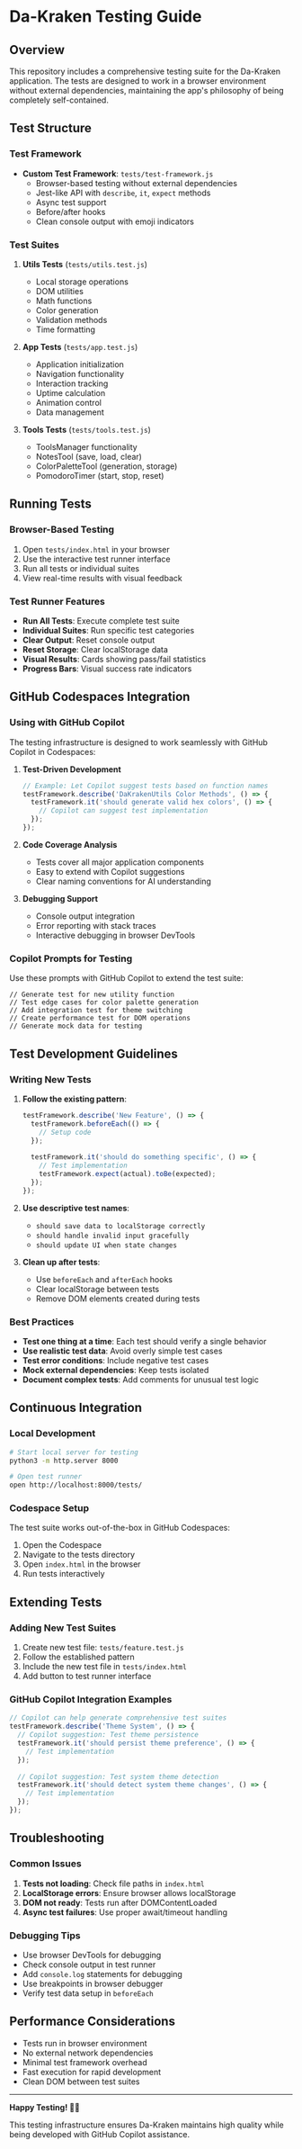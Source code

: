 # Da-Kraken Testing Guide

## Overview

This repository includes a comprehensive testing suite for the Da-Kraken application. The tests are designed to work in a browser environment without external dependencies, maintaining the app's philosophy of being completely self-contained.

## Test Structure

### Test Framework
- **Custom Test Framework**: `tests/test-framework.js`
  - Browser-based testing without external dependencies
  - Jest-like API with `describe`, `it`, `expect` methods
  - Async test support
  - Before/after hooks
  - Clean console output with emoji indicators

### Test Suites

1. **Utils Tests** (`tests/utils.test.js`)
   - Local storage operations
   - DOM utilities
   - Math functions
   - Color generation
   - Validation methods
   - Time formatting

2. **App Tests** (`tests/app.test.js`)
   - Application initialization
   - Navigation functionality
   - Interaction tracking
   - Uptime calculation
   - Animation control
   - Data management

3. **Tools Tests** (`tests/tools.test.js`)
   - ToolsManager functionality
   - NotesTool (save, load, clear)
   - ColorPaletteTool (generation, storage)
   - PomodoroTimer (start, stop, reset)

## Running Tests

### Browser-Based Testing
1. Open `tests/index.html` in your browser
2. Use the interactive test runner interface
3. Run all tests or individual suites
4. View real-time results with visual feedback

### Test Runner Features
- **Run All Tests**: Execute complete test suite
- **Individual Suites**: Run specific test categories
- **Clear Output**: Reset console output
- **Reset Storage**: Clear localStorage data
- **Visual Results**: Cards showing pass/fail statistics
- **Progress Bars**: Visual success rate indicators

## GitHub Codespaces Integration

### Using with GitHub Copilot

The testing infrastructure is designed to work seamlessly with GitHub Copilot in Codespaces:

1. **Test-Driven Development**
   ```javascript
   // Example: Let Copilot suggest tests based on function names
   testFramework.describe('DaKrakenUtils Color Methods', () => {
     testFramework.it('should generate valid hex colors', () => {
       // Copilot can suggest test implementation
     });
   });
   ```

2. **Code Coverage Analysis**
   - Tests cover all major application components
   - Easy to extend with Copilot suggestions
   - Clear naming conventions for AI understanding

3. **Debugging Support**
   - Console output integration
   - Error reporting with stack traces
   - Interactive debugging in browser DevTools

### Copilot Prompts for Testing

Use these prompts with GitHub Copilot to extend the test suite:

```
// Generate test for new utility function
// Test edge cases for color palette generation
// Add integration test for theme switching
// Create performance test for DOM operations
// Generate mock data for testing
```

## Test Development Guidelines

### Writing New Tests

1. **Follow the existing pattern**:
   ```javascript
   testFramework.describe('New Feature', () => {
     testFramework.beforeEach(() => {
       // Setup code
     });
     
     testFramework.it('should do something specific', () => {
       // Test implementation
       testFramework.expect(actual).toBe(expected);
     });
   });
   ```

2. **Use descriptive test names**:
   - `should save data to localStorage correctly`
   - `should handle invalid input gracefully`
   - `should update UI when state changes`

3. **Clean up after tests**:
   - Use `beforeEach` and `afterEach` hooks
   - Clear localStorage between tests
   - Remove DOM elements created during tests

### Best Practices

- **Test one thing at a time**: Each test should verify a single behavior
- **Use realistic test data**: Avoid overly simple test cases
- **Test error conditions**: Include negative test cases
- **Mock external dependencies**: Keep tests isolated
- **Document complex tests**: Add comments for unusual test logic

## Continuous Integration

### Local Development
```bash
# Start local server for testing
python3 -m http.server 8000

# Open test runner
open http://localhost:8000/tests/
```

### Codespace Setup
The test suite works out-of-the-box in GitHub Codespaces:
1. Open the Codespace
2. Navigate to the tests directory
3. Open `index.html` in the browser
4. Run tests interactively

## Extending Tests

### Adding New Test Suites

1. Create new test file: `tests/feature.test.js`
2. Follow the established pattern
3. Include the new test file in `tests/index.html`
4. Add button to test runner interface

### GitHub Copilot Integration Examples

```javascript
// Copilot can help generate comprehensive test suites
testFramework.describe('Theme System', () => {
  // Copilot suggestion: Test theme persistence
  testFramework.it('should persist theme preference', () => {
    // Test implementation
  });
  
  // Copilot suggestion: Test system theme detection
  testFramework.it('should detect system theme changes', () => {
    // Test implementation
  });
});
```

## Troubleshooting

### Common Issues

1. **Tests not loading**: Check file paths in `index.html`
2. **LocalStorage errors**: Ensure browser allows localStorage
3. **DOM not ready**: Tests run after DOMContentLoaded
4. **Async test failures**: Use proper await/timeout handling

### Debugging Tips

- Use browser DevTools for debugging
- Check console output in test runner
- Add `console.log` statements for debugging
- Use breakpoints in browser debugger
- Verify test data setup in `beforeEach`

## Performance Considerations

- Tests run in browser environment
- No external network dependencies
- Minimal test framework overhead
- Fast execution for rapid development
- Clean DOM between test suites

---

**Happy Testing! 🐙✨**

This testing infrastructure ensures Da-Kraken maintains high quality while being developed with GitHub Copilot assistance.